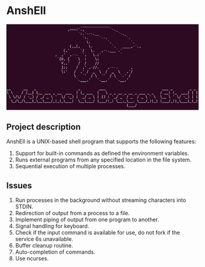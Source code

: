 # AnshEll

![](images/dragonshell.png)

## Project description
AnshEll is a UNIX-based shell program that supports the following features:
1. Support for built-in commands as defined the environment variables.
2. Runs external programs from any specified location in the file system.
3. Sequential execution of multiple processes.

## Issues
1. Run processes in the background without streaming characters into STDIN.
2. Redirection of output from a process to a file.
3. Implement piping of output from one program to another.
4. Signal handling for keyboard.
5. Check if the input command is available for use, do not fork if the service 6s unavailable.
7. Buffer cleanup routine.
8. Auto-completion of commands.
9. Use ncurses.

